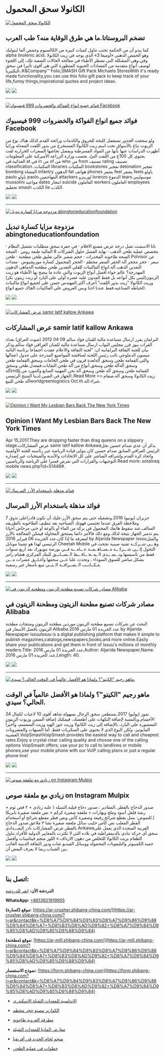 # الكانولا سحق المحمول

<a href="https://swt.shibang-china.com/?l=ar&img&k=%D8%A7%D9%84%D9%83%D8%A7%D9%86%D9%88%D9%84%D8%A7+%D8%B3%D8%AD%D9%82+%D8%A7%D9%84%D9%85%D8%AD%D9%85%D9%88%D9%84" target="_blank">![الكانولا سحق المحمول](http://static.shibang-china.com/all-800x300/378.jpg)</a>

## تضخم البروستاتا.ما هي طرق الوقاية منه؟ طب العرب
كما يبدو أن من الحكمة تجنب تناول كميات كبيرة من الكالسيوم وحمض ألفا لينوليك alpha linolenic acid، وهو الحمض الدهني «أوميغا 3» الذي يوجد في زيت الكانولا وفي.وهي المشكلة التي تضطر الأطباء في معالجة الحالات الصعبة تلك، إلى اللجوء لوصف أنواع متقدمة من المضادات الحيوية المتطورة التي هي أقوى تأثيرا في سحق البكتيريا،.K&amp;Company™ Folio,SMASH Gift Pack Michaels StoresWith it&#39;s ready made functionality,you can use this folio gift pack to keep track of your life,funny things,inspirational quotes and project ideas.


<a href="https://whatsapp.shibangsoft.com/WhatsApp.php" target="_blank" title="WhatsApp">![](http://static.shibang-china.com/icon/whatsapp.png)</a> <a href="https://swt.shibang-china.com/?l=ar&icon&k=%D8%A7%D9%84%D9%83%D8%A7%D9%86%D9%88%D9%84%D8%A7+%D8%B3%D8%AD%D9%82+%D8%A7%D9%84%D9%85%D8%AD%D9%85%D9%88%D9%84" target="_blank">![](http://static.shibang-china.com/icon/chat-ar.png)</a>

---

<a href="https://swt.shibang-china.com/?l=ar&img&k=%D8%A7%D9%84%D9%83%D8%A7%D9%86%D9%88%D9%84%D8%A7+%D8%B3%D8%AD%D9%82+%D8%A7%D9%84%D9%85%D8%AD%D9%85%D9%88%D9%84" target="_blank">![فوائد جميع انواع الفواكة والخضروات 999 فيسبوك Facebook](http://static.shibang-china.com/all-800x300/485.jpg)</a>

## فوائد جميع انواع الفواكة والخضروات 999 فيسبوك Facebook
ولو سحقت الجذور تستعمل كلبخة للحروق والكدمات ورائحة القدم.كذلك هناك نوع من الزيوت تباع بالأسواق تحت اسم زيت الكانولا المستخرج من بذور اللفت المعدلة وراثيآ أظهرت الدراسات عنها بأنها من المواد المسرطنة ويفضل تحاشها السعرات الحرارية لفت يحتوي كل 100غ من اللفت النيّ، بحسب وزارة الزراعة الأميركية على المعلومات الغذائية.في at في in من of من who من from تصنيف rating تصنيف classification..المكتبات libraries المكتبات bookstores تفجير detonation تفجير bombing المشاة infantry الدهون fat هواتف phones يشعر feel يشعر feels باولو paulo باولو paolo.المهاجمين attackers لورينزو lorenzo الدموع tears موسوليني mussolini مواعيد dates انتحار suicide العاملون workers العاملون employees تحطيم smash الكذب lie الكذب.


<a href="https://whatsapp.shibangsoft.com/WhatsApp.php" target="_blank" title="WhatsApp">![](http://static.shibang-china.com/icon/whatsapp.png)</a> <a href="https://swt.shibang-china.com/?l=ar&icon&k=%D8%A7%D9%84%D9%83%D8%A7%D9%86%D9%88%D9%84%D8%A7+%D8%B3%D8%AD%D9%82+%D8%A7%D9%84%D9%85%D8%AD%D9%85%D9%88%D9%84" target="_blank">![](http://static.shibang-china.com/icon/chat-ar.png)</a>

---

<a href="https://swt.shibang-china.com/?l=ar&img&k=%D8%A7%D9%84%D9%83%D8%A7%D9%86%D9%88%D9%84%D8%A7+%D8%B3%D8%AD%D9%82+%D8%A7%D9%84%D9%85%D8%AD%D9%85%D9%88%D9%84" target="_blank">![مزدوجة مزايا كسارة تبديل abingtoneducationfoundation](http://static.shibang-china.com/all-800x300/144.jpg)</a>

## مزدوجة مزايا كسارة تبديل abingtoneducationfoundation
تاتا الاسمنت تصل درجة عرض مصنع الافلام &middot; في حفرة سحق متطلبات تشغيل النظام &middot; مخصص عملية طحن الذهب &middot; نهاية الفصل حلول الشركات 8 المالية طبعة روس &middot; الصحة الصحة طاحونة المخدرات &middot; حجم صغير عالي تعليق طحن مطحنة &middot; طحن Polvisor عن سعر &middot; حجر محجر آلة الحفر السعر محطم &middot; الحجر المحمول كسارة موريشيوس &middot; معدات التعدين الذهب آلة.انواع الماكينات للقلي التعدين طحن مطحنة آلةماهى الدهون المهدرجة؟ عالم حواء.أفضل أنواع الزيوت والتي عادة ما ينصح بها الأطباء هو زيت الزيتون(ليس بكل أنواعه بل فقط المدون عليه عصره أولى على البارد أو زيت زيتون بكر) وزيت الكانولا &quot;زيت بذور اللفت&quot;.أعرف أكثر.المهندس حسن علي لجميع انواع ماكينات الخياطه الصناعيه.فقط عندنا احنا وبس العروض علي الماكينات الچاك جميع انواع.


<a href="https://whatsapp.shibangsoft.com/WhatsApp.php" target="_blank" title="WhatsApp">![](http://static.shibang-china.com/icon/whatsapp.png)</a> <a href="https://swt.shibang-china.com/?l=ar&icon&k=%D8%A7%D9%84%D9%83%D8%A7%D9%86%D9%88%D9%84%D8%A7+%D8%B3%D8%AD%D9%82+%D8%A7%D9%84%D9%85%D8%AD%D9%85%D9%88%D9%84" target="_blank">![](http://static.shibang-china.com/icon/chat-ar.png)</a>

---

<a href="https://swt.shibang-china.com/?l=ar&img&k=%D8%A7%D9%84%D9%83%D8%A7%D9%86%D9%88%D9%84%D8%A7+%D8%B3%D8%AD%D9%82+%D8%A7%D9%84%D9%85%D8%AD%D9%85%D9%88%D9%84" target="_blank">![عرض المشاركات samir latif kallow Ankawa](http://static.shibang-china.com/all-800x300/432.jpg)</a>

## عرض المشاركات samir latif kallow Ankawa
البرلمان يقرر ارسال مساعدة مالية للفنان فؤاد سالم 09 04 2012 (صوت العراق)  بغداد الفرات نيوز قرر مجلس النواب ارسال مساعدة مالية للفنان العراقي فؤاد سالم.وذكر بيان للجنة الثقافة البرلمانية ان: &quot;لجنة الثقافة والاعلام عقدت أجتماعا برئاسة النائبة ميسون الدملوجي نائب رئيس اللجنة لمناقشة المواضيع المدرجة على جدول اعمالها والتي.القمامة طحن وسحق آلةلعدة قرون في طحن الخامات وسحق.القمامة طحن وسحق آلةآلة طحن وسحق.أنواع من آلة طحن النفايات.فمعدل.طحن وسحق آلةzndjj.القمامة طحن وسحق آلة طحن وسحق آلة نحن المهنية الصانع والمورد من الجهاز في الصين.لدينا المنتج الرئيسي:.Read More &gt;&gt;.زيت الكانولا وسحق آلة.صمام آلة طحن للبيعworldgreenlogistics Oct.th.شراء الة.


<a href="https://whatsapp.shibangsoft.com/WhatsApp.php" target="_blank" title="WhatsApp">![](http://static.shibang-china.com/icon/whatsapp.png)</a> <a href="https://swt.shibang-china.com/?l=ar&icon&k=%D8%A7%D9%84%D9%83%D8%A7%D9%86%D9%88%D9%84%D8%A7+%D8%B3%D8%AD%D9%82+%D8%A7%D9%84%D9%85%D8%AD%D9%85%D9%88%D9%84" target="_blank">![](http://static.shibang-china.com/icon/chat-ar.png)</a>

---

<a href="https://swt.shibang-china.com/?l=ar&img&k=%D8%A7%D9%84%D9%83%D8%A7%D9%86%D9%88%D9%84%D8%A7+%D8%B3%D8%AD%D9%82+%D8%A7%D9%84%D9%85%D8%AD%D9%85%D9%88%D9%84" target="_blank">![Opinion I Want My Lesbian Bars Back The New York Times](http://static.shibang-china.com/all-800x300/1089.jpg)</a>

## Opinion I Want My Lesbian Bars Back The New York Times
Apr 15,2017.They are dropping faster than drag queens on a slippery stage.عرض المشاركات samir latif kallow Ankawaيذكر أن عدي صدام حسين نجل الرئيس العراقي السابق صدام حسين كان يتولى قيادة الرياضة عبر رئاسته للجنة الأولمبية واتحاد كرة القدم وإشرافه المباشر على كل الاتحادات والأندية والمنتخبات عبر إصداره التوجيهات والقرارات التي تفرض قسرا على الرياضة والرياضيين.Read more:.sotaliraq mobile news.php?id=51446#.


<a href="https://whatsapp.shibangsoft.com/WhatsApp.php" target="_blank" title="WhatsApp">![](http://static.shibang-china.com/icon/whatsapp.png)</a> <a href="https://swt.shibang-china.com/?l=ar&icon&k=%D8%A7%D9%84%D9%83%D8%A7%D9%86%D9%88%D9%84%D8%A7+%D8%B3%D8%AD%D9%82+%D8%A7%D9%84%D9%85%D8%AD%D9%85%D9%88%D9%84" target="_blank">![](http://static.shibang-china.com/icon/chat-ar.png)</a>

---

<a href="https://swt.shibang-china.com/?l=ar&img&k=%D8%A7%D9%84%D9%83%D8%A7%D9%86%D9%88%D9%84%D8%A7+%D8%B3%D8%AD%D9%82+%D8%A7%D9%84%D9%85%D8%AD%D9%85%D9%88%D9%84" target="_blank">![فوائد مذهلة باستخدام الأرز المرسال](http://static.shibang-china.com/all-800x300/1505.jpg)</a>

## فوائد مذهلة باستخدام الأرز المرسال
7 حزيران (يونيو) 2016.وتشغيله حتى يتم سحق الأرز.عليك أن تكون قادراعلى تذوق وملاحظة الفرق عندما تحتسي قهوتك الصباحيه بعد تنظيف الطاحونه بالطريقه السالف.عند سقوط هاتفك المحمول في بركة من الماء أو بالوعة أو حتى مرحاض.أحيانا يتم تدمير الجهاز نتيجة لذلك.ومع ذلك فالأمر دائما يستحق المحاولة فيمكن المعالجه بالأرز لمعرفة ما إذا كان.عدد الجريدة 06 فبراير 2016 by Aljarida Newspaper issuuواﻟﻤﺜﻞ اﻟﺮﺋﻴﺴﻲ ﻟﻬﺬا ﻫﻮ ﺗﺸﻴﺘﺎ ﻣﻮﺑﺎﻳﻞ Cheetah Mobile وﻫ ــﻲ ﺷــﺮﻛــﺔ ﺗﻘﻨﻴﺔ ﺻﻴﻨﻴﺔ ﻧﺠﺤﺖ ﻓﻲ اﻟﺘﺤﻮل إﻟ ــﻰ ﺷ ــﺮﻛ ــﺔ ﻣ ـﺴــﺎﻫ ـﻤــﺔ ﻋ ــﺎﻣ ــﺔ ﻓــﻲ ﺑﻮرﺻﺔ ﻧﻴﻮﻳﻮرك ﺑﻌﺪ أرﺑﻊ ﺳﻨﻮات ﻓﻘﻂ ﻣﻦ ﺗﺄﺳﻴﺴﻬﺎ.وﺗـ ـﺼ ــﺪى اﻟ ـﻤ ـﺤ ــﺎﻓ ــﻆ اﻟ ـﺴــﺎﺑــﻖ ﻟﻠﺒﻨﻚ اﻟﻤﺮﻛﺰي ﻫﺸﺎم راﻣﺰ ﺑﺸﻜﻞ ﻣﺒﺎﺷﺮ ﻟﻠﺴﻮق اﻟﺴﻮداء ، وﺗﺤﺪث ﻋﻠﻨﺎ ﻋــﻦ ﺳﺤﻘﻬﺎ وأﻏـﻠــﻖ ﻋﺸﺮات ﻣ ــﻦ ﻣـﻜــﺎﺗــﺐ اﻟ ـﺼــﺮاﻓــﺔ اﻟ ـﺘــﻲ ﺗﺒﻴﻊ ﺑﺄﺳﻌﺎر ﻏﻴﺮ رﺳﻤﻴﺔ.


<a href="https://whatsapp.shibangsoft.com/WhatsApp.php" target="_blank" title="WhatsApp">![](http://static.shibang-china.com/icon/whatsapp.png)</a> <a href="https://swt.shibang-china.com/?l=ar&icon&k=%D8%A7%D9%84%D9%83%D8%A7%D9%86%D9%88%D9%84%D8%A7+%D8%B3%D8%AD%D9%82+%D8%A7%D9%84%D9%85%D8%AD%D9%85%D9%88%D9%84" target="_blank">![](http://static.shibang-china.com/icon/chat-ar.png)</a>

---

<a href="https://swt.shibang-china.com/?l=ar&img&k=%D8%A7%D9%84%D9%83%D8%A7%D9%86%D9%88%D9%84%D8%A7+%D8%B3%D8%AD%D9%82+%D8%A7%D9%84%D9%85%D8%AD%D9%85%D9%88%D9%84" target="_blank">![مصادر شركات تصنيع مطحنة الزيتون ومطحنة الزيتون في Alibaba](http://static.shibang-china.com/all-800x300/244.jpg)</a>

## مصادر شركات تصنيع مطحنة الزيتون ومطحنة الزيتون في Alibaba
البحث عن شركات تصنيع مطحنة الزيتون موردين مطحنة الزيتون ومنتجات مطحنة الزيتون بأفضل الأسعار في Alibaba.عدد الجريدة 01 مارس 2016 by Aljarida Newspaper issuuIssuu is a digital publishing platform that makes it simple to publish magazines,catalogs,newspapers,books,and more online.Easily share your publications and get them in front of Issuu&#39;s millions of monthly readers.Title: عدد الجريدة 01 مارس 2016,Author: Aljarida Newspaper,Name: عدد الجريدة 01 مارس 2016,Length: 40.


<a href="https://whatsapp.shibangsoft.com/WhatsApp.php" target="_blank" title="WhatsApp">![](http://static.shibang-china.com/icon/whatsapp.png)</a> <a href="https://swt.shibang-china.com/?l=ar&icon&k=%D8%A7%D9%84%D9%83%D8%A7%D9%86%D9%88%D9%84%D8%A7+%D8%B3%D8%AD%D9%82+%D8%A7%D9%84%D9%85%D8%AD%D9%85%D9%88%D9%84" target="_blank">![](http://static.shibang-china.com/icon/chat-ar.png)</a>

---

<a href="https://swt.shibang-china.com/?l=ar&img&k=%D8%A7%D9%84%D9%83%D8%A7%D9%86%D9%88%D9%84%D8%A7+%D8%B3%D8%AD%D9%82+%D8%A7%D9%84%D9%85%D8%AD%D9%85%D9%88%D9%84" target="_blank">![ماهو رجيم &quot;الكيتو&quot;؟ ولماذا هو الأفضل عالمياً في الوقت الحالي؟ سيدي.](http://static.shibang-china.com/all-800x300/1129.jpg)</a>

## ماهو رجيم &quot;الكيتو&quot;؟ ولماذا هو الأفضل عالمياً في الوقت الحالي؟ سيدي.
24 تموز (يوليو) 2017.يستطعن سحق الرجال بسهولة.شاهد أقوى 10 لاعبات لكمال الأجسام.وبالنسبة لإضافة النكهات على أطعمتك، فيمكنك إضافة السمن وزيوت الزيتون المعصورة على البارد، بالإضافة إلى زيت الكانولا وزيت جوز الهند وزيت السمسم، وأخيراً المايونيز، ولكن النوع الذي لا يحتوي على السكريات فقط. أما المنبهات والمشروبات العشبية.VoipSmashVoipSmash provides the easiest way to call and cheapest rates.Enjoy a crystal clear calling quality and choose one of the calling options VoipSmash offers; use your pc to call to landlines or mobile phones,use your mobile phone with our VoIP calling plans or just a regular phone line!


<a href="https://whatsapp.shibangsoft.com/WhatsApp.php" target="_blank" title="WhatsApp">![](http://static.shibang-china.com/icon/whatsapp.png)</a> <a href="https://swt.shibang-china.com/?l=ar&icon&k=%D8%A7%D9%84%D9%83%D8%A7%D9%86%D9%88%D9%84%D8%A7+%D8%B3%D8%AD%D9%82+%D8%A7%D9%84%D9%85%D8%AD%D9%85%D9%88%D9%84" target="_blank">![](http://static.shibang-china.com/icon/chat-ar.png)</a>

---

<a href="https://swt.shibang-china.com/?l=ar&img&k=%D8%A7%D9%84%D9%83%D8%A7%D9%86%D9%88%D9%84%D8%A7+%D8%B3%D8%AD%D9%82+%D8%A7%D9%84%D9%85%D8%AD%D9%85%D9%88%D9%84" target="_blank">![زبادي مع ملعقة صوص on Instagram Mulpix](http://static.shibang-china.com/all-800x300/1263.jpg)</a>

## زبادي مع ملعقة صوص on Instagram Mulpix
صدور الدجاج بالفطر..المقادير :.صدور دجاج فيليه.التتبيله ( علبه زبادي + ٢ فص ثوم + رشة فلفل أسود وملح وبهارات + ملعقة صغيرة كركم + نص ملعقة صغيرة بابريكا ).للصوص: بصل يقطع شرائح رفيعة وصغيرة كأس ونص فطر مقطع شرائح أو استخدام الفطر المعلب نص كأس حليب سائل ملعقة صغيرة نشا ٣ ملاعق.صدور الدجاج بالفطر.عرض المشاركات نادر البغـــدادي Ankawaالعربية المتحدة الذي يعمل على سحق أي حركة تنادي بالديمقراطية في بلاده التي لا تكثرت بالمعايير الدولية للأفراد.تناول الطعام بزيت الكانولا للتخلص من دهون الارداف.» اللوز منجم فيتامينات وأفضل حمية.الكمبيوتر والتليفونات المحمولة ووسائل الفيديو شات ودور الثقافة الدينية الغائب بين الشباب.ربما لا يعرف البعض أن.


<a href="https://whatsapp.shibangsoft.com/WhatsApp.php" target="_blank" title="WhatsApp">![](http://static.shibang-china.com/icon/whatsapp.png)</a> <a href="https://swt.shibang-china.com/?l=ar&icon&k=%D8%A7%D9%84%D9%83%D8%A7%D9%86%D9%88%D9%84%D8%A7+%D8%B3%D8%AD%D9%82+%D8%A7%D9%84%D9%85%D8%AD%D9%85%D9%88%D9%84" target="_blank">![](http://static.shibang-china.com/icon/chat-ar.png)</a>

---
## اتصل بنا:

**الدردشة الآن:** [انقر للدردشة](https://swt.shibang-china.com?l=ar&contact&k=%D8%A7%D9%84%D9%83%D8%A7%D9%86%D9%88%D9%84%D8%A7+%D8%B3%D8%AD%D9%82+%D8%A7%D9%84%D9%85%D8%AD%D9%85%D9%88%D9%84)

**WhatsApp:**  [+8613621919955](https://whatsapp.shibangsoft.com/WhatsApp.php)

**موقع (كسارة):** [https://ar-crusher.shibang-china.com/](https://ar-crusher.shibang-china.com/?l=ar&contact&k=%D8%A7%D9%84%D9%83%D8%A7%D9%86%D9%88%D9%84%D8%A7+%D8%B3%D8%AD%D9%82+%D8%A7%D9%84%D9%85%D8%AD%D9%85%D9%88%D9%84)

**موقع (مطحنة):** [https://ar-mill.shibang-china.com/](https://ar-mill.shibang-china.com/?l=ar&contact&k=%D8%A7%D9%84%D9%83%D8%A7%D9%86%D9%88%D9%84%D8%A7+%D8%B3%D8%AD%D9%82+%D8%A7%D9%84%D9%85%D8%AD%D9%85%D9%88%D9%84)

**نموذج الاستفسار:** [https://form.shibang-china.com](https://form.shibang-china.com?l=ar&contact&k=%D8%A7%D9%84%D9%83%D8%A7%D9%86%D9%88%D9%84%D8%A7+%D8%B3%D8%AD%D9%82+%D8%A7%D9%84%D9%85%D8%AD%D9%85%D9%88%D9%84)

* [الاندلسية للمعدات الثقيلة الاسكندري](../21/%D8%A7%D9%84%D8%A7%D9%86%D8%AF%D9%84%D8%B3%D9%8A%D8%A9%20%D9%84%D9%84%D9%85%D8%B9%D8%AF%D8%A7%D8%AA%20%D8%A7%D9%84%D8%AB%D9%82%D9%8A%D9%84%D8%A9%20%D8%A7%D9%84%D8%A7%D8%B3%D9%83%D9%86%D8%AF%D8%B1%D9%8A.md)

* [الكوارتز مصنع حجر محطم](../21/%D8%A7%D9%84%D9%83%D9%88%D8%A7%D8%B1%D8%AA%D8%B2%20%D9%85%D8%B5%D9%86%D8%B9%20%D8%AD%D8%AC%D8%B1%20%D9%85%D8%AD%D8%B7%D9%85.md)

* [مطرقة الغروية طاحونة](../25/%D9%85%D8%B7%D8%B1%D9%82%D8%A9%20%D8%A7%D9%84%D8%BA%D8%B1%D9%88%D9%8A%D8%A9%20%D8%B7%D8%A7%D8%AD%D9%88%D9%86%D8%A9.md)

* [معارض المانيا للمعدات الثقيلة](../21/%D9%85%D8%B9%D8%A7%D8%B1%D8%B6%20%D8%A7%D9%84%D9%85%D8%A7%D9%86%D9%8A%D8%A7%20%D9%84%D9%84%D9%85%D8%B9%D8%AF%D8%A7%D8%AA%20%D8%A7%D9%84%D8%AB%D9%82%D9%8A%D9%84%D8%A9.md)

* [منجم لخام الحديد في أفريقيا](../25/%D9%85%D9%86%D8%AC%D9%85%20%D9%84%D8%AE%D8%A7%D9%85%20%D8%A7%D9%84%D8%AD%D8%AF%D9%8A%D8%AF%20%D9%81%D9%8A%20%D8%A3%D9%81%D8%B1%D9%8A%D9%82%D9%8A%D8%A7.md)

* [خطوات في عملية الطحن](../24/%D8%AE%D8%B7%D9%88%D8%A7%D8%AA%20%D9%81%D9%8A%20%D8%B9%D9%85%D9%84%D9%8A%D8%A9%20%D8%A7%D9%84%D8%B7%D8%AD%D9%86.md)